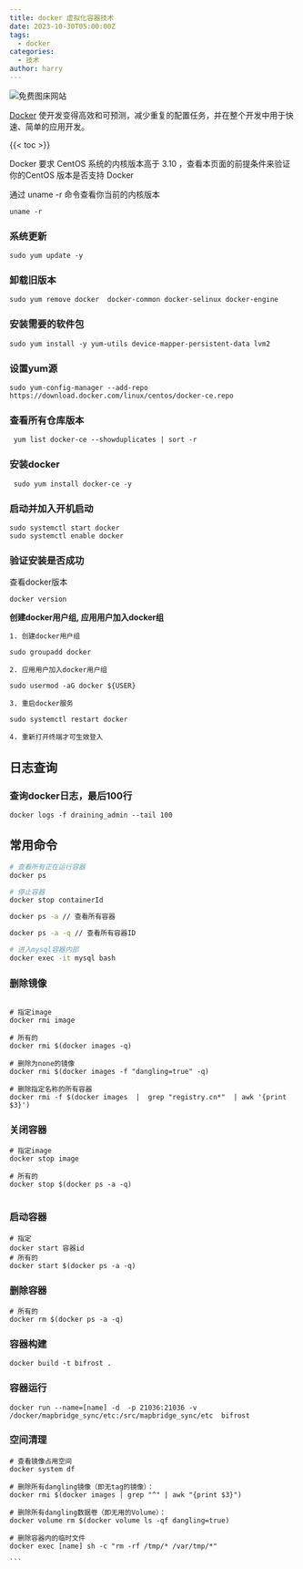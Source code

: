 ```yaml
---
title: docker 虚拟化容器技术
date: 2023-10-30T05:00:00Z
tags:
  - docker
categories:
  - 技术
author: harry
---
```


<img src="https://pic.imgdb.cn/item/656f2ca9c458853aef7aa66b.jpg" alt="免费图床网站">

[Docker](https://www.docker.com/) 使开发变得高效和可预测，减少重复的配置任务，并在整个开发中用于快速、简单的应用开发。



<!--more-->

{{< toc >}}


Docker 要求 CentOS 系统的内核版本高于 3.10 ，查看本页面的前提条件来验证你的CentOS 版本是否支持 Docker

通过 uname -r 命令查看你当前的内核版本


```shell
uname -r
```

### 系统更新



```shell
sudo yum update -y
```

### 卸载旧版本


```shell
sudo yum remove docker  docker-common docker-selinux docker-engine
```

### 安装需要的软件包



```shell
sudo yum install -y yum-utils device-mapper-persistent-data lvm2
```

### 设置yum源



```shell
sudo yum-config-manager --add-repo https://download.docker.com/linux/centos/docker-ce.repo
```

### 查看所有仓库版本



```shell
 yum list docker-ce --showduplicates | sort -r
```

### 安装docker



```shell
 sudo yum install docker-ce -y 
```

### 启动并加入开机启动



```shell
sudo systemctl start docker 
sudo systemctl enable docker
```

### 验证安装是否成功

查看docker版本


```shell
docker version
```


 **创建docker用户组, 应用用户加入docker组**



```shell
1. 创建docker用户组

sudo groupadd docker

2. 应用用户加入docker用户组

sudo usermod -aG docker ${USER}

3. 重启docker服务

sudo systemctl restart docker

4. 重新打开终端才可生效登入
```



## 日志查询

### 查询docker日志，最后100行


```shell
docker logs -f draining_admin --tail 100
```

## 常用命令



```sh
# 查看所有正在运行容器 
docker ps 

# 停止容器
docker stop containerId

docker ps -a // 查看所有容器 

docker ps -a -q // 查看所有容器ID

# 进入mysql容器内部
docker exec -it mysql bash

```

### 删除镜像



```shell

# 指定image
docker rmi image

# 所有的
docker rmi $(docker images -q) 

# 删除为none的镜像
docker rmi $(docker images -f "dangling=true" -q)

# 删除指定名称的所有容器
docker rmi -f $(docker images  |  grep "registry.cn*"  | awk '{print $3}')

```

### 关闭容器



```shell
# 指定image
docker stop image

# 所有的
docker stop $(docker ps -a -q)


```

### 启动容器



```shell
# 指定
docker start 容器id
# 所有的
docker start $(docker ps -a -q)
```

### 删除容器



```shell
# 所有的
docker rm $(docker ps -a -q)
```

### 容器构建



```shell
docker build -t bifrost .
```

### 容器运行



```shell
docker run --name=[name] -d  -p 21036:21036 -v /docker/mapbridge_sync/etc:/src/mapbridge_sync/etc  bifrost
```

### 空间清理


````shell
# 查看镜像占用空间
docker system df

# 删除所有dangling镜像（即无tag的镜像）：
docker rmi $(docker images | grep "^" | awk "{print $3}")

# 删除所有dangling数据卷（即无用的Volume）：
docker volume rm $(docker volume ls -qf dangling=true)

# 删除容器内的临时文件
docker exec [name] sh -c "rm -rf /tmp/* /var/tmp/*"

```